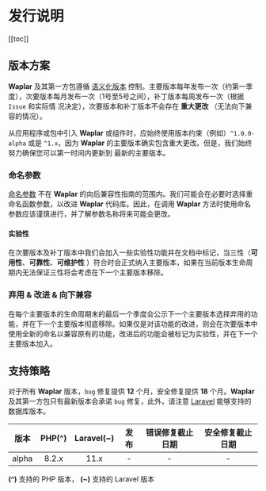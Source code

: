 # 发行说明

[[toc]]

## 版本方案

**Waplar** 及其第一方包遵循 [语义化版本](https://semver.org/) 控制。主要版本每年发布一次（约第一季度），次要版本每月发布一次（1号至5号之间），补丁版本每周发布一次（根据
`Issue` 和实际情
况决定），次要版本和补丁版本不会存在 **重大更改** （无法向下兼容的情况）。

从应用程序或包中引入 **Waplar** 或组件时，应始终使用版本约束（例如）`^1.0.0-alpha` 或是 `^1.x`，因为 **Waplar**
的主要版本确实包含重大更改。但是，我们始终努力确保您可以第一时间内更新到
最新的主要版本。

### 命名参数

[命名参数](https://www.php.net/manual/en/functions.arguments.php#functions.named-arguments) 不在 **Waplar**
的向后兼容性指南的范围内。我们可能会在必要时选择重命名函数参数，以改进 **Waplar** 代码库。因此，在调用 **Waplar**
方法时使用命名参数应该谨慎进行，并了解参数名称将来可能会更改。

#### 实验性

在次要版本及补丁版本中我们会加入一些实验性功能并在文档中标记，当三性（**可用性**、**可靠性**、**可维护性**
）符合时会正式纳入主要版本，如果在当前版本生命周期内无法保证三性将会考虑在下一个主要版本移除。

### 弃用 & 改进 & 向下兼容

在每个主要版本的生命周期末的最后一个季度会公示下一个主要版本选择弃用的功能，并在下一个主要版本彻底移除。如果仅是对该功能的改进，则会在次要版本中使用全新的命名以兼容原有的功能，改进后的功能会被标记为实验性，并在下一个主要版本加入。

## 支持策略

对于所有 **Waplar** 版本，`bug` 修复提供 **12** 个月，安全修复提供 **18** 个月。**Waplar** 及其第一方包只有最新版本会承诺
`bug` 修复，此外，请注意 [Laravel](https://laravel.com/docs/11.x/database#introduction) 能够支持的数据库版本。

|  版本   | PHP(^) | Laravel(~) | 	发布 | 错误修复截止日期 | 安全修复截止日期 |
|:-----:|:------:|:----------:|:---:|:--------:|:--------:|
| alpha | 8.2.x  |    11.x    |  -  |    -     |    -     |

**(^)** 支持的 PHP 版本， **(~)** 支持的 Laravel 版本
